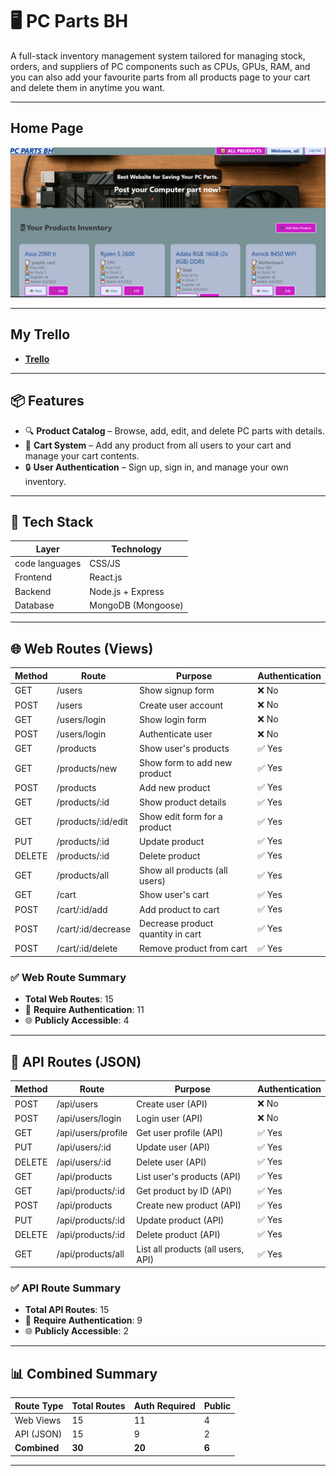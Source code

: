 # 🖥️ PC Parts BH

A full-stack inventory management system tailored for managing stock, orders, and suppliers of PC components such as CPUs, GPUs, RAM, and you can also add your favourite parts from all products page to your cart and delete them in anytime you want.

---
## Home Page
![image](public/websitemainpage.PNG)

---
## My Trello
- **[Trello](https://trello.com/invite/b/6889fa44f2109b79c564c9b2/ATTI3dabdfe95b627c30dfc15dc605372827DF923D12/pc-parts-inventory-management-system)**

---

## 📦 Features

- 🔍 **Product Catalog** – Browse, add, edit, and delete PC parts with details.
- 🛒 **Cart System** – Add any product from all users to your cart and manage your cart contents.
- 🔒 **User Authentication** – Sign up, sign in, and manage your own inventory.

---

## 🧱 Tech Stack

| Layer         | Technology         |
|---------------|--------------------|
| code languages| CSS/JS             |
| Frontend      | React.js           |
| Backend       | Node.js + Express  |
| Database      | MongoDB (Mongoose) |


---


## 🌐 Web Routes (Views)

| Method | Route                        | Purpose                                 | Authentication |
|--------|------------------------------|-----------------------------------------|----------------|
| GET    | /users                       | Show signup form                        | ❌ No           |
| POST   | /users                       | Create user account                     | ❌ No           |
| GET    | /users/login                 | Show login form                         | ❌ No           |
| POST   | /users/login                 | Authenticate user                       | ❌ No           |
| GET    | /products                    | Show user's products                    | ✅ Yes          |
| GET    | /products/new                | Show form to add new product            | ✅ Yes          |
| POST   | /products                    | Add new product                         | ✅ Yes          |
| GET    | /products/:id                | Show product details                    | ✅ Yes          |
| GET    | /products/:id/edit           | Show edit form for a product            | ✅ Yes          |
| PUT    | /products/:id                | Update product                          | ✅ Yes          |
| DELETE | /products/:id                | Delete product                          | ✅ Yes          |
| GET    | /products/all                | Show all products (all users)           | ✅ Yes          |
| GET    | /cart                        | Show user's cart                        | ✅ Yes          |
| POST   | /cart/:id/add                | Add product to cart                     | ✅ Yes          |
| POST   | /cart/:id/decrease           | Decrease product quantity in cart       | ✅ Yes          |
| POST   | /cart/:id/delete             | Remove product from cart                | ✅ Yes          |


### ✅ Web Route Summary
- **Total Web Routes**: 15  
- 🔐 **Require Authentication**: 11  
- 🌐 **Publicly Accessible**: 4

---

## 🔌 API Routes (JSON)

| Method | Route                        | Purpose                                 | Authentication |
|--------|------------------------------|-----------------------------------------|----------------|
| POST   | /api/users                    | Create user (API)                        | ❌ No           |
| POST   | /api/users/login              | Login user (API)                         | ❌ No           |
| GET    | /api/users/profile            | Get user profile (API)                   | ✅ Yes          |
| PUT    | /api/users/:id                | Update user (API)                        | ✅ Yes          |
| DELETE | /api/users/:id                | Delete user (API)                        | ✅ Yes          |
| GET    | /api/products                 | List user's products (API)               | ✅ Yes          |
| GET    | /api/products/:id             | Get product by ID (API)                  | ✅ Yes          |
| POST   | /api/products                 | Create new product (API)                 | ✅ Yes          |
| PUT    | /api/products/:id             | Update product (API)                     | ✅ Yes          |
| DELETE | /api/products/:id             | Delete product (API)                     | ✅ Yes          |
| GET    | /api/products/all             | List all products (all users, API)       | ✅ Yes          |


### ✅ API Route Summary
- **Total API Routes**: 15  
- 🔐 **Require Authentication**: 9 
- 🌐 **Publicly Accessible**: 2

---

## 📊 Combined Summary

| Route Type   | Total Routes | Auth Required | Public |
|--------------|--------------|----------------|--------|
| Web Views    | 15           | 11             | 4      |
| API (JSON)   | 15           | 9              | 2      |
| **Combined** | **30**       | **20**         | **6**  |

---

